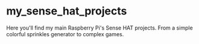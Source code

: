 # my_sense_hat_projects
Here you'll find my main Raspberry Pi's Sense HAT projects. From a simple colorful sprinkles generator to complex games.

